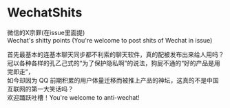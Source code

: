 # WechatShits  
微信的X宗罪(在issue里面提)   
Wechat's shitty points (You're welcome to post shits of Wechat in issue)  

首先最基本的连基本聊天同步都不利索的聊天软件，真的配被发布出来给人用吗？  
冠以各种各样的孔乙己式的“为了保护隐私啊”的说法，狗屁不通的“好的产品是用完即走”，  
如今却因为 QQ 前期积累的用户体量迁移而被推上产品的神坛，这真的不是中国互联网的第一大笑话吗？  
欢迎踊跃吐槽！You're welcome to anti-wechat!
